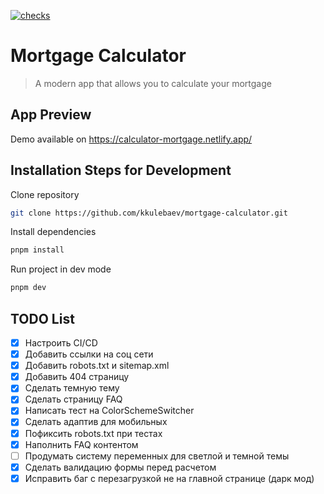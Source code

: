 [![checks](https://github.com/kkulebaev/mortgage-calculator/actions/workflows/checks.yml/badge.svg?branch=master)](https://github.com/kkulebaev/mortgage-calculator/actions/workflows/checks.yml)

# Mortgage Calculator

> A modern app that allows you to calculate your mortgage

## App Preview

Demo available on https://calculator-mortgage.netlify.app/

## Installation Steps for Development

Clone repository

```sh
git clone https://github.com/kkulebaev/mortgage-calculator.git
```

Install dependencies

```sh
pnpm install
```

Run project in dev mode

```sh
pnpm dev
```

## TODO List

- [x] Настроить CI/CD
- [x] Добавить ссылки на соц сети
- [x] Добавить robots.txt и sitemap.xml
- [x] Добавить 404 страницу
- [x] Сделать темную тему
- [x] Сделать страницу FAQ
- [x] Написать тест на ColorSchemeSwitcher
- [x] Сделать адаптив для мобильных
- [x] Пофиксить robots.txt при тестах
- [x] Наполнить FAQ контентом
- [ ] Продумать систему переменных для светлой и темной темы
- [x] Сделать валидацию формы перед расчетом
- [x] Исправить баг с перезагрузкой не на главной странице (дарк мод)
